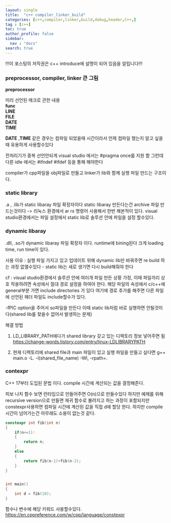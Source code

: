 ```yaml
---
layout: single
title:  "c++ compiler_linker_build"
categories: [c++,compiler,linker,build,debug,header,C++,]
tag : [c++]
toc: true
author_profile: false
sidebar:
  nav : "docs"
search: true
---
```



!!!이 포스팅의 저작권은 c++ introduce에 설명이 되어 있음을 알립니다!!! 



### preprocessor, compiler, linker 큰 그림  

**preprocessor**  


미리 선언된 매크로 관한 내용  
__func__  
__LINE__  
__FILE__  
__DATE__  
__TIME__    

__DATE__ ,__TIME__ 같은 경우는 컴파일 되었을때 시간이라서 언제 컴파일 했는지 알고 싶을때 유용하게 사용할수있다 


전처리기가 중복 선언안되게 visual studio 에서는 #pragma once를 지원 함 
그런데 다른 idle 에서는 #ifndef #ifdef 등을 통해 해야한다  

compiler가 cpp파일을 obj파일로 만들고 linker가 lib와 함께 실행 파일 만드는 구조이다. 


### static library

.a , .lib가 static libaray 파일 확장자이다 static libaray 만든다는건 archive 파일 만드는것이다 -> 리눅스 환경에서 ar rs 명령어 사용해서 한번 해본적이 있다. visual studio환경에서는 파일 설정에서 static lib로 솔루션 안에 파일을 설정 할수있다.   





### dynamic libaray

.dll, .so가 dynamic libaray 파일 확장자 이다. runtime에 bining된다 크게 loading time, run time이 있다.   

사용 이유 : 실행 파일 가지고 있고 업데이트 위해 dynamic lib만 바꿔주면 re build 하는 과정 없앨수있다 - static lib는 새로 생기면 다시 build해줘야 한다  

cf : visual studio환경에서 솔루션 안에 여러개 파일 만든 상황 가정, 이때 파일끼리 상호 작용하려면 속성에서 절대 경로 설정을 하여야 한다. 
해당 파일의 속성에서 c/c++에 general부분 가면 include directories 가 있다 여기에 경로 추가를 해주면 다른 파일에 선언된 헤더 파일도 include할수가 있다.  



-fPIC option을 주어서 so파일을 만든다 이때 static lib처럼 바로 실행하면 안될것이다(shared lib를 찾을수 없어서 발생하는 문제)   

해결 방법   
1. LD_LIBRARY_PATH에다가 shared library 갖고 있는 디렉토리 정보 넣어주면 됨 
https://change-words.tistory.com/entry/linux-LDLIBRARYPATH   

2. 현재 디렉토리에 shared file과 main 파일이 있고 실행 파일을 만들고 싶다면 
g++ main.o -L. -l(shared_file_name) -Wl, -rpath=.   


### contexpr 

C++ 17부터 도입된 문법 이다. 
compile 시간에 계산되는 값을 결정해준다. 


피보 나치 함수 보면 런타임으로 만들어주면 O(n)으로 만들수있다 하지만 예제를 위해 recursive version으로 만들면 재귀 함수로 불려지고 하는 과정이 포함되지만 constexpr사용하면 컴파일 시간에 계산된 값을 직접 d에 할당 한다. 하지만 compile시간이 넘어가는건 아무래도 소용이 없는것 같다. 

```c++
constexpr int fib(int n)
{
	if(n<=1):
	{
		return n;
	}
	else
	{
		return fib(n-1)+fib(n-2);
	}
}


int main()
{
	int d = fib(10);
}

```

함수나 변수에 해당 키워드 사용할수있다.   
https://en.cppreference.com/w/cpp/language/constexpr  

